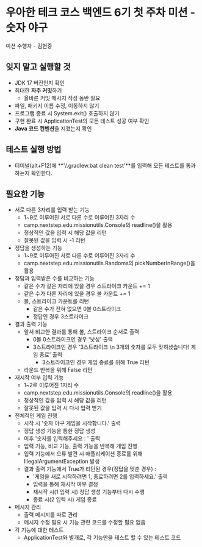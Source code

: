 # 우아한 테크 코스 백엔드 6기 첫 주차 미션 - 숫자 야구

미션 수행자 - 김현중

## 잊지 말고 실행할 것

- JDK 17 버전인지 확인
- 최대한 **자주 커밋**하기
  - 올바른 커밋 메시지 작성 동반 필요
- 파일, 패키지 이름 수정, 이동하지 않기
- 프로그램 종료 시 System.exit() 호출하지 않기
- 구현 완료 시 ApplicationTest의 모든 테스트 성공 여부 확인
- **Java 코드 컨벤션**을 지켰는지 확인

## 테스트 실행 방법

- 터미널(alt+F12)에 **'/.gradlew.bat clean test'**를 입력해 모든 테스트를 통과하는지 확인한다.

## 필요한 기능

- 서로 다른 3자리를 입력 받는 기능
  - 1~9로 이루어진 서로 다른 수로 이루어진 3자리 수
  - camp.nextstep.edu.missionutils.Console의 readline()을 활용
  - 정상적인 값을 입력 시 해당 값을 리턴
  - 잘못된 값을 입력 시 -1 리턴
- 정답을 생성하는 기능
  - 1~9로 이루어진 서로 다른 수로 이루어진 3자리 수
  - camp.nextstep.edu.missionutils.Randoms의 pickNumberInRange()을 활용
- 정답과 입력받은 수를 비교하는 기능
  - 같은 수가 같은 자리에 있을 경우 스트라이크 카운트 += 1
  - 같은 수가 다른 자리에 있을 경우 볼 카운트 += 1
  - 볼, 스트라이크 카운트를 리턴
    - 같은 수가 전혀 없으면 0볼 0스트라이크
    - 정답인 경우 3스트라이크
- 결과 출력 기능
  - 앞서 비교한 결과를 통해 볼, 스트라이크 순서로 출력
    - 0볼 0스트라이크인 경우 '낫싱' 출력 
    - 3스트라이크인 경우 '3스트라이크 \n 3개의 숫자를 모두 맞히셨습니다! 게임 종료' 출력
      - 3스트라이크인 경우 게임 종료를 위해 True 리턴
  - 라운드 반복을 위해 False 리턴
- 재시작 여부 입력 기능
  - 1~2로 이루어진 1자리 수
  - camp.nextstep.edu.missionutils.Console의 readline()을 활용
  - 정상적인 값을 입력 시 해당 값을 리턴
  - 잘못된 값을 입력 시 다시 입력 받기
- 전체적인 게임 진행
  - 시작 시 '숫자 야구 게임을 시작합니다.' 출력
  - 정답 생성 기능을 통한 정답 생성
  - 이후 '숫자를 입력해주세요 : ' 출력
  - 입력 기능, 비교 기능, 출력 기능을 반복해 게임 진행
  - 입력 기능에서 오류 발견 시 애플리케이션 종료를 위해 IllegalArgumentException 발생
  - 결과 출력 기능에서 True가 리턴된 경우(정답을 맞춘 경우) :
    - '게임을 새로 시작하려면 1, 종료하려면 2를 입력하세요.' 출력
    - 입력을 통해 재시작 여부 결정
    - 재시작 시(1 입력 시) 정답 생성 기능부터 다시 수행
    - 종료 시(2 입력 시) 게임 종료
- 메시지 관리
  - 출력 메시지를 따로 관리
  - 메시지 수정 필요 시 기능 관련 코드를 수정할 필요 없음
- 각 기능에 대한 테스트
  - ApplicationTest와 별개로, 각 기능만을 테스트 할 수 있는 테스트 코드